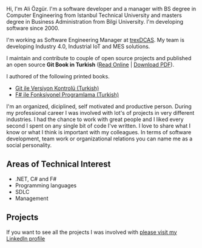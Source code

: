 Hi, I'm Ali Özgür. I'm a software developer and a manager with BS degree in Computer Engineering from Istanbul Technical University and masters degree in Business Administration from Bilgi University. I'm developing software since 2000.

I'm working as Software Engineering Manager at [trexDCAS](https://trex.com.tr/en/home/). My team is developing Industry 4.0, Industrial IoT and  MES solutions.

I maintain and contribute to couple of open source projects and published an open source **Git Book in Turkish** ([Read Online](https://aliozgur.gitbook.io/git101/) \| [Download PDF](https://www.dropbox.com/s/947k3c4rvid0drr/aliozgur_git101_book.pdf?dl=0)).

I authored of the following printed books.

* [Git ile Versiyon Kontrolü (Turkish)](https://www.dikeyeksen.com/products/git-ile-versiyon-kontrolu)
* [F# ile Fonksiyonel Programlama (Turkish)](https://www.dikeyeksen.com/products/f-ile-fonksiyonel-programlama)


I'm an organized, diciplined, self motivated and productive person. During my professional career I was involved with lot's of projects in very different industries. I had the chance to work with great people and I liked every second I spent on any single bit of code I've written. I love to share what I know or what I think is important with my colleagues. In terms of software development, team work or organizational relations you can name me as a social personality.


## Areas of Technical Interest

* .NET, C# and F#
* Programming languages
* SDLC
* Management

## Projects
If you want to see all the projects I was involved with [please visit my LinkedIn profile](http://linkedin.com/in/aliozgur)


